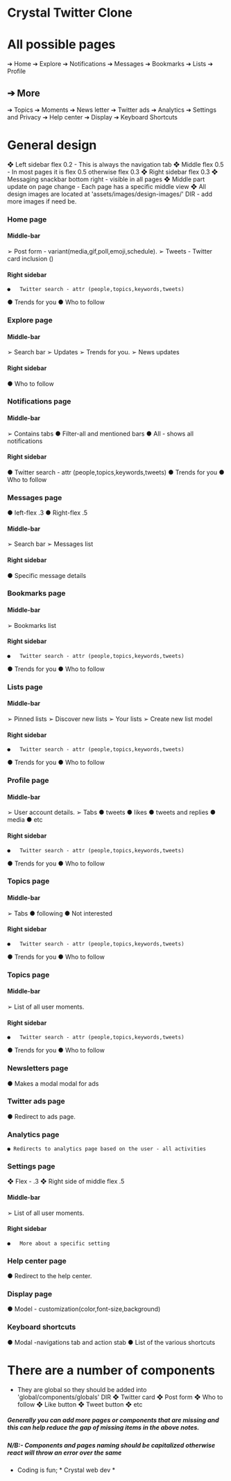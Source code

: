 # Crystal Twitter Clone

# All possible pages
➔	Home
➔	Explore
➔	Notifications
➔	Messages
➔	Bookmarks
➔	Lists
➔	Profile

## ➔ More
  ➔	Topics
  ➔	Moments
  ➔	News letter
  ➔	Twitter ads
  ➔	Analytics
  ➔	Settings and Privacy
  ➔	Help center
  ➔	Display
  ➔	Keyboard Shortcuts

# General design
  ❖	Left sidebar flex 0.2 - This is always the navigation tab
  ❖	Middle flex 0.5 - In most pages it is flex 0.5 otherwise flex 0.3
  ❖	Right sidebar flex 0.3
  ❖	Messaging snackbar bottom right - visible in all pages
  ❖	Middle part update on page change - Each page has a specific middle view
  ❖ All design images are located at 'assets/images/design-images/' DIR - add more images if need be.

### Home page
####  Middle-bar
  ➢	Post form - variant(media,gif,poll,emoji,schedule).
  ➢	Tweets - Twitter card inclusion ()

#### Right sidebar
	●	Twitter search - attr (people,topics,keywords,tweets)
  ●	Trends for you
  ●	Who to follow

### Explore page
####  Middle-bar
  ➢	Search bar
  ➢	Updates
  ➢	Trends for you.
  ➢	News updates

#### Right sidebar
  ●	Who to follow


### Notifications page
####  Middle-bar
  ➢	Contains tabs
    ●	Filter-all and mentioned bars
    ●	All - shows all notifications
  

#### Right sidebar
  ●	Twitter search - attr (people,topics,keywords,tweets)
  ●	Trends for you
  ●	Who to follow

### Messages page
●	left-flex .3
●	Right-flex .5
####  Middle-bar
  ➢	Search bar
  ➢ Messages list
    
#### Right sidebar
  ●	Specific message details
  
### Bookmarks page
####  Middle-bar
  ➢	Bookmarks list
  
#### Right sidebar
	●	Twitter search - attr (people,topics,keywords,tweets)
  ●	Trends for you
  ●	Who to follow

### Lists page
####  Middle-bar
  ➢	Pinned lists
  ➢ Discover new lists
  ➢ Your lists
  ➢ Create new list model
  
#### Right sidebar
	●	Twitter search - attr (people,topics,keywords,tweets)
  ●	Trends for you
  ●	Who to follow

### Profile page
####  Middle-bar
  ➢	User account details.
  ➢ Tabs
    ● tweets
    ● likes
    ● tweets and replies
    ● media
    ● etc

  
#### Right sidebar
	●	Twitter search - attr (people,topics,keywords,tweets)
  ●	Trends for you
  ●	Who to follow

### Topics page
####  Middle-bar
  ➢ Tabs
    ● following
    ● Not interested
  
#### Right sidebar
	●	Twitter search - attr (people,topics,keywords,tweets)
  ●	Trends for you
  ●	Who to follow

### Topics page
####  Middle-bar
  ➢ List of all user moments.
  
#### Right sidebar
	●	Twitter search - attr (people,topics,keywords,tweets)
  ●	Trends for you
  ●	Who to follow

### Newsletters page
  ●	Makes a modal modal for ads

### Twitter ads page
  ● Redirect to ads page.

### Analytics page
	● Redirects to analytics page based on the user - all activities

### Settings page
  ❖	Flex - .3
  ❖	Right side of middle flex .5
####  Middle-bar
  ➢ List of all user moments.
  
#### Right sidebar
	●	More about a specific setting
	
###  Help center page
  ●	Redirect to the help center.

###  Display page
  ●	Model - customization(color,font-size,background)

###  Keyboard shortcuts
  ●	Modal -navigations tab and action stab
  ●	List of the various shortcuts


# There are a number of components
  - They are global so they should be added into 'global/components/globals' DIR
    ❖ Twitter card
    ❖ Post form
    ❖ Who to follow
    ❖ Like button
    ❖ Tweet button
    ❖ etc

##### Generally you can add more pages or components that are missing and this can help reduce the gap of missing items in the above notes.
##### N/B:- Components and pages naming should be capitalized otherwise react will throw an error over the same
            


* Coding is fun; \* Crystal web dev \*
